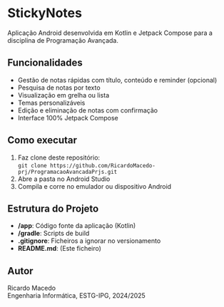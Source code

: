 # StickyNotes

Aplicação Android desenvolvida em Kotlin e Jetpack Compose para a disciplina de Programação Avançada.

## Funcionalidades
- Gestão de notas rápidas com título, conteúdo e reminder (opcional)
- Pesquisa de notas por texto
- Visualização em grelha ou lista
- Temas personalizáveis
- Edição e eliminação de notas com confirmação
- Interface 100% Jetpack Compose

## Como executar
1. Faz clone deste repositório:  
   `git clone https://github.com/RicardoMacedo-prj/ProgramacaoAvancadaPrjs.git`
2. Abre a pasta no Android Studio
3. Compila e corre no emulador ou dispositivo Android

## Estrutura do Projeto
- **/app**: Código fonte da aplicação (Kotlin)
- **/gradle**: Scripts de build
- **.gitignore**: Ficheiros a ignorar no versionamento
- **README.md**: (Este ficheiro)

## Autor
Ricardo Macedo  
Engenharia Informática, ESTG-IPG, 2024/2025


